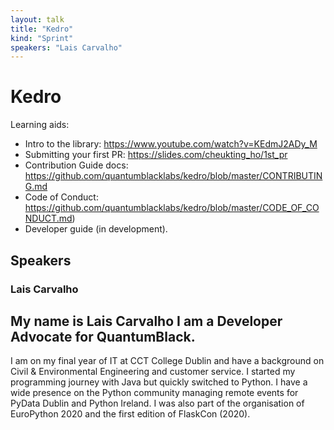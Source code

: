 ```yaml
---
layout: talk
title: "Kedro"
kind: "Sprint"
speakers: "Lais Carvalho"
---
```


# Kedro

Learning aids:
- Intro to the library: https://www.youtube.com/watch?v=KEdmJ2ADy_M
- Submitting your first PR: https://slides.com/cheukting_ho/1st_pr
- Contribution Guide docs: https://github.com/quantumblacklabs/kedro/blob/master/CONTRIBUTING.md
- Code of Conduct: https://github.com/quantumblacklabs/kedro/blob/master/CODE_OF_CONDUCT.md)
- Developer guide (in development).

## Speakers

### Lais Carvalho

My name is Lais Carvalho I am a Developer Advocate for QuantumBlack.
-----------------
I am on my final year of IT at CCT College Dublin and have a background on Civil & Environmental Engineering and customer service.
I started my programming journey with Java but quickly switched to Python. I have a wide presence on the Python community managing remote events for PyData Dublin and Python Ireland.
I was also part of the organisation of EuroPython 2020 and the first edition of FlaskCon (2020).
